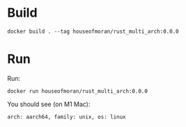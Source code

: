 # Build

    docker build . --tag houseofmoran/rust_multi_arch:0.0.0

# Run

Run:

    docker run houseofmoran/rust_multi_arch:0.0.0

You should see (on M1 Mac):

    arch: aarch64, family: unix, os: linux
